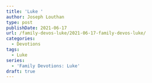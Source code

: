 ```yaml
---
title: 'Luke '
author: Joseph Louthan
type: post
publishDate: 2021-06-17
url: /family-devos-luke/2021-06-17-family-devos-luke/
categories:
  - Devotions
tags:
  - Luke
series:
  - 'Family Devotions: Luke'
draft: true
---
```

